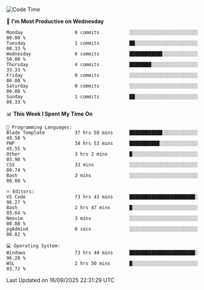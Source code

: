 <!--START_SECTION:waka-->
![Code Time](http://img.shields.io/badge/Code%20Time-5%2C871%20hrs%2034%20mins-blue)

📅 **I'm Most Productive on Wednesday** 

```text
Monday                   0 commits           ░░░░░░░░░░░░░░░░░░░░░░░░░   00.00 % 
Tuesday                  1 commits           ██░░░░░░░░░░░░░░░░░░░░░░░   08.33 % 
Wednesday                6 commits           ████████████░░░░░░░░░░░░░   50.00 % 
Thursday                 4 commits           ████████░░░░░░░░░░░░░░░░░   33.33 % 
Friday                   0 commits           ░░░░░░░░░░░░░░░░░░░░░░░░░   00.00 % 
Saturday                 0 commits           ░░░░░░░░░░░░░░░░░░░░░░░░░   00.00 % 
Sunday                   1 commits           ██░░░░░░░░░░░░░░░░░░░░░░░   08.33 % 
```


📊 **This Week I Spent My Time On** 

```text
💬 Programming Languages: 
Blade Template           37 hrs 58 mins      ████████████░░░░░░░░░░░░░   49.58 % 
PHP                      34 hrs 53 mins      ███████████░░░░░░░░░░░░░░   45.55 % 
Other                    3 hrs 2 mins        █░░░░░░░░░░░░░░░░░░░░░░░░   03.98 % 
CSS                      33 mins             ░░░░░░░░░░░░░░░░░░░░░░░░░   00.74 % 
Bash                     3 mins              ░░░░░░░░░░░░░░░░░░░░░░░░░   00.08 % 

🔥 Editors: 
VS Code                  73 hrs 43 mins      ████████████████████████░   96.27 % 
Bash                     2 hrs 47 mins       █░░░░░░░░░░░░░░░░░░░░░░░░   03.64 % 
Neovim                   3 mins              ░░░░░░░░░░░░░░░░░░░░░░░░░   00.08 % 
pgAdmin4                 0 secs              ░░░░░░░░░░░░░░░░░░░░░░░░░   00.02 % 

💻 Operating System: 
Windows                  73 hrs 44 mins      ████████████████████████░   96.28 % 
WSL                      2 hrs 50 mins       █░░░░░░░░░░░░░░░░░░░░░░░░   03.72 % 
```


 Last Updated on 16/09/2025 22:31:29 UTC
<!--END_SECTION:waka-->
